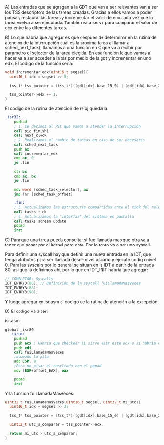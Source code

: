 A)  Las entradas que se agregan a la GDT que van a ser relevantes van a ser los TSS descriptors de las tareas creadas. Gracias a ellos vamos a poder pausar/ restaurar las tareas y incrementar el valor de ecx cada vez que la tarea vuelva a ser ejecutada. Tambien va a servir para comparar el valor de ecx entre las diferentes tareas.

B) Lo que habria que agregar es que despues de determinar en la rutina de atención de la interrupción cual es la proxima tarea al llamar a sched_next_task() llamamos a una función en C que va a recibir por parametro el selector de la tarea elegida. En esa función lo que vamos a hacer va a ser acceder a la tss por medio de la gdt y incrementar en uno edx. El codigo de la función sería: 

```c
void incrementar_edx(uint16_t segsel){
  uint16_t idx = segsel >> 3;

  tss_t* tss_pointer = (tss_t*)((gdt[idx].base_15_0) | (gdt[idx].base_23_16 << 16) | (gdt[idx].base_31_24 << 24));

  tss_pointer->edx += 1;
}
```

El codigo de la rutina de atencion de reloj quedaria:

```asm
_isr32:
    pushad
    ; 1. Le decimos al PIC que vamos a atender la interrupción
    call pic_finish1
    call next_clock
    ; 2. Realizamos el cambio de tareas en caso de ser necesario
    call sched_next_task
    push ax
    call incrementar_edx
    cmp ax, 0
    je .fin

    str bx
    cmp ax, bx
    je .fin

    mov word [sched_task_selector], ax
    jmp far [sched_task_offset]

    .fin:
    ; 3. Actualizamos las estructuras compartidas ante el tick del reloj
    call tasks_tick
    ; 4. Actualizamos la "interfaz" del sistema en pantalla
    call tasks_screen_update
    popad
    iret

```

C) Para que una tarea pueda consultar si fue llamada mas que otra va a tener que pasar por el kernel para esto. Por lo tanto va a ser una syscall. 

Para definir una syscall hay que definir una nueva entrada en la IDT, que tenga atributos para ser llamada desde nivel usuario y ejecute codigo nivel 0. Para las syscalls por lo general se situan en la IDT a partir de la entrada 80, asi que la definimos ahi, por lo que en IDT_INIT habria que agregar:

```c
// COMPLETAR: Syscalls
IDT_ENTRY3(80); // Definición de la syscall fuiLlamadaMasVeces
IDT_ENTRY3(88);
IDT_ENTRY3(98);
```


Y luego agregar en isr.asm el codigo de la rutina de atención a la excepción.

D) El codigo va a ser:

isr.asm: 

```asm
global _isr80 
  _isr80:
    pushad
    push ecx ; Habria que checkear si sirve usar este ecx o si habria que sacarlo de la tss de la tarea actual
    push edi
    call fuiLlamadaMasVeces
    ;acomodo la pila
    add ESP, 8
    ;Para no pisar el resultado con el popad
    mov [ESP+offset_EAX], eax

    popad
    iret
```

Y la funcion fuiLlamadaMasVeces: 

```c 
uint32_t fuiLlamadaMasVeces(uint16_t segsel, uint32_t mi_utc){
  uint16_t idx = segsel >> 3;

  tss_t* tss_pointer = (tss_t*)((gdt[idx].base_15_0) | (gdt[idx].base_23_16 << 16) | (gdt[idx].base_31_24 << 24));
 
  uint32_t utc_a_comparar = tss_pointer->ecx;

  return mi_utc > utc_a_comparar;
}
```

